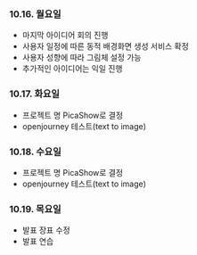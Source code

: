 ### 10.16. 월요일
- 마지막 아이디어 회의 진행
- 사용자 일정에 따른 동적 배경화면 생성 서비스 확정
- 사용자 성향에 따라 그림체 설정 가능
- 추가적인 아이디어는 익일 진행


### 10.17. 화요일

- 프로젝트 명 PicaShow로 결정
- openjourney 테스트(text to image)

### 10.18. 수요일

- 프로젝트 명 PicaShow로 결정
- openjourney 테스트(text to image)

### 10.19. 목요일

- 발표 장표 수정
- 발표 연습
